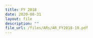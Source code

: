 ```yaml
---
title: FY 2018
date: 2020-08-31
layout: file
description: ""
file_url: /files/ARs/AR_FY2018-19.pdf
---
```


